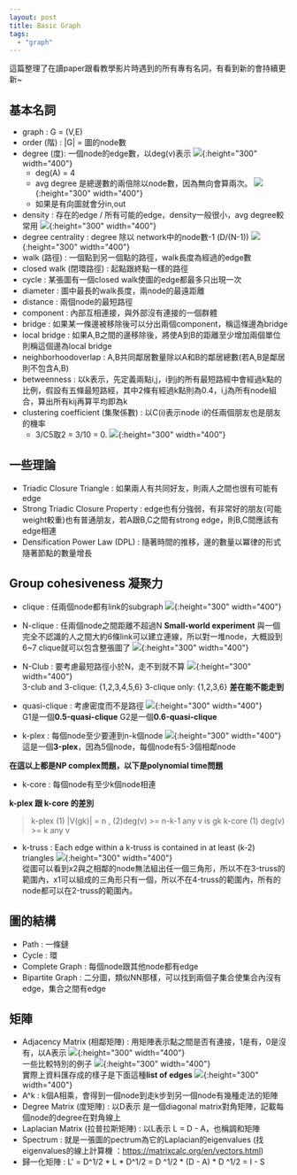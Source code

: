 ```yaml
---
layout: post
title: Basic Graph
tags: 
  - "graph"
---
```

這篇整理了在讀paper跟看教學影片時遇到的所有專有名詞，有看到新的會持續更新~

## 基本名詞
- graph : G = (V,E)
- order (階) : |G| = 圖的node數
- degree (度): 一個node的edge數，以deg(v)表示
![](https://i.imgur.com/s6SmGWF.png){:height="300" width="400"}  
    - deg(A) = 4
    - avg degree 是總邊數的兩倍除以node數，因為無向會算兩次。
![](https://i.imgur.com/RPgxkfX.png){:height="300" width="400"}  
    - 如果是有向圖就會分in,out
- density : 存在的edge / 所有可能的edge，density一般很小，avg degree較常用
![](https://i.imgur.com/aU9nxfP.png){:height="300" width="400"}  
- degree centrality : degree 除以 network中的node數-1 (D/(N-1))
![](https://i.imgur.com/V9QW61P.png){:height="300" width="400"}  
- walk (路徑) : 一個點到另一個點的路徑，walk長度為經過的edge數
- closed walk (閉環路徑) : 起點跟終點一樣的路徑
- cycle : 某張圖有一個closed walk使圖的edge都最多只出現一次
- diameter : 圖中最長的walk長度，兩node的最遠距離
- distance : 兩個node的最短路徑
- component : 內部互相連接，與外部沒有連接的一個群體
- bridge : 如果某一條邊被移除後可以分出兩個component，稱這條邊為bridge
- local bridge : 如果A,B之間的邊移除後，將使A到B的距離至少增加兩個單位則稱這個邊為local bridge
- neighborhoodoverlap : A,B共同鄰居數量除以A和B的鄰居總數(若A,B是鄰居則不包含A,B)
- betweenness : 以k表示，先定義兩點i,j，i到j的所有最短路經中會經過k點的比例，假設有五條最短路經，其中2條有經過k點則為0.4，i,j為所有node組合，算出所有kij再算平均即為k
- clustering coefficient (集聚係數) : 以C(i)表示node i的任兩個朋友也是朋友的機率
    - 3/C5取2 = 3/10 = 0.
![](https://i.imgur.com/PLhb2h7.png){:height="300" width="400"}  

## 一些理論
- Triadic Closure Triangle : 如果兩人有共同好友，則兩人之間也很有可能有edge
- Strong Triadic Closure Property : edge也有分強弱，有非常好的朋友(可能weight較重)也有普通朋友，若A跟B,C之間有strong edge，則B,C間應該有edge相連
- Densification Power Law (DPL) : 隨著時間的推移，邊的數量以冪律的形式隨著節點的數量增長
## Group cohesiveness 凝聚力
- clique : 任兩個node都有link的subgraph
![](https://i.imgur.com/4wywqSl.png){:height="300" width="400"}  
- N-clique : 任兩個node之間距離不超過N
**Small-world experiment**
與一個完全不認識的人之間大約6條link可以建立連線，所以對一堆node，大概設到6~7 clique就可以包含整張圖了
![](https://i.imgur.com/zWAeyPi.png){:height="300" width="400"}  

- N-Club : 要考慮最短路徑小於N，走不到就不算
![](https://i.imgur.com/ErgcVUI.png){:height="300" width="400"}  
3-club and 3-clique: {1,2,3,4,5,6}
3-clique only: {1,2,3,6}
**差在能不能走到**
- quasi-clique : 考慮密度而不是路徑
![](https://i.imgur.com/Snn2PtV.png){:height="300" width="400"}  
G1是一個**0.5-quasi-clique**
G2是一個**0.6-quasi-clique**

- k-plex : 每個node至少要連到n-k個node
![](https://i.imgur.com/Qx45jO6.png){:height="300" width="400"}  
這是一個**3-plex**，因為5個node，每個node有5-3個相鄰node  

**在這以上都是NP complex問題，以下是polynomial time問題**

- k-core : 每個node有至少k個node相連

**k-plex 跟 k-core 的差別**
> k-plex (1) |V(gk)| = n , (2)deg(v) >= n-k-1 any v is gk
> k-core (1) deg(v) >= k any v

- k-truss : Each edge within a k-truss is contained in at least (k-2) triangles
![](https://i.imgur.com/b51BtbS.png){:height="300" width="400"}  
從圖可以看到x2與之相鄰的node無法組出任一個三角形，所以不在3-truss的範圍內，x1可以組成的三角形只有一個，所以不在4-truss的範圍內，所有的node都可以在2-truss的範圍內。

## 圖的結構
- Path : 一條鏈
- Cycle : 環
- Complete Graph : 每個node跟其他node都有edge
- Bipartite Graph : 二分圖，類似NN那樣，可以找到兩個子集合使集合內沒有edge，集合之間有edge



## 矩陣
- Adjacency Matrix (相鄰矩陣) : 用矩陣表示點之間是否有連接，1是有，0是沒有，以A表示
![](https://i.imgur.com/YQHSRz5.png){:height="300" width="400"}  
一些比較特別的例子
![](https://i.imgur.com/S2bvHXx.png){:height="300" width="400"}  
實際上資料匯存成的樣子是下面這種**list of edges**
![](https://i.imgur.com/34MjBna.png){:height="300" width="400"}  
- A^k : k個A相乘，會得到一個node到走k步到另一個node有幾種走法的矩陣
- Degree Matrix (度矩陣) : 以D表示 是一個diagonal matrix對角矩陣，記載每個node的degree在對角線上
- Laplacian Matrix (拉普拉斯矩陣) : 以L表示 L = D - A，也稱調和矩陣
- Spectrum : 就是一張圖的pectrum為它的Laplacian的eigenvalues
(找eigenvalues的線上計算機 ：https://matrixcalc.org/en/vectors.html)
- 歸一化矩陣 : L' = D^1/2 * L * D^1/2 = D ^1/2 * (D - A) * D ^1/2 = I - S
